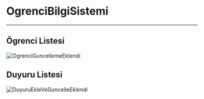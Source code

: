 # OgrenciBilgiSistemi
---
## Ögrenci Listesi
![OgrenciGuncellemeEklendi](https://user-images.githubusercontent.com/44196434/148135643-88ca94a4-b30d-44e9-9720-dd827c4af881.png)

## Duyuru Listesi
![DuyuruEkleVeGuncelleEklendi](https://user-images.githubusercontent.com/44196434/148462922-d001bbb5-7bd6-487e-b87e-95f3decc293b.png)
